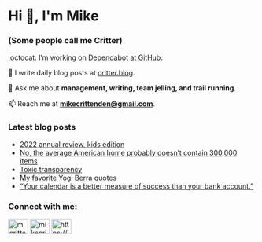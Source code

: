 # Hi 👋, I'm Mike
### (Some people call me Critter)

:octocat: I’m working on [Dependabot at GitHub](https://github.com/features/security).

📝 I write daily blog posts at [critter.blog](https://critter.blog).

💬 Ask me about **management, writing, team jelling, and trail running**.

📫 Reach me at **mikecrittenden@gmail.com**.

### Latest blog posts
<!-- BLOG-POST-LIST:START -->
- [2022 annual review, kids edition](https://critter.blog/2022/12/26/2022-annual-review-kids-edition/)
- [No, the average American home probably doesn’t contain 300,000 items](https://critter.blog/2022/12/23/no-the-average-american-home-probably-doesnt-contain-300000-items/)
- [Toxic transparency](https://critter.blog/2022/12/22/toxic-transparency/)
- [My favorite Yogi Berra quotes](https://critter.blog/2022/12/21/my-favorite-yogi-berra-quotes/)
- [“Your calendar is a better measure of success than your bank account.”](https://critter.blog/2022/12/20/your-calendar-is-a-better-measure-of-success-than-your-bank-account/)
<!-- BLOG-POST-LIST:END -->

<h3 align="left">Connect with me:</h3>
<p align="left">
<a href="https://twitter.com/mcrittenden" target="blank"><img align="center" src="https://raw.githubusercontent.com/rahuldkjain/github-profile-readme-generator/master/src/images/icons/Social/twitter.svg" alt="mcrittenden" height="30" width="40" /></a>
<a href="https://linkedin.com/in/mikecrittenden" target="blank"><img align="center" src="https://raw.githubusercontent.com/rahuldkjain/github-profile-readme-generator/master/src/images/icons/Social/linked-in-alt.svg" alt="mikecrittenden" height="30" width="40" /></a>
<a href="https://critter.blog/feed/" target="blank"><img align="center" src="https://raw.githubusercontent.com/rahuldkjain/github-profile-readme-generator/master/src/images/icons/Social/rss.svg" alt="https://critter.blog/feed/" height="30" width="40" /></a>
</p>
